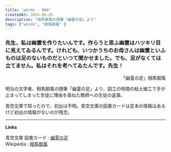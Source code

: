 ```yaml
---
title: 'words - 004'
createdAt: 2024-06-05
description: "相馬御風の随筆「幽霊の足」より"
tags: ["words", "相馬御風" ]
---
```


### 先生、私は幽霊を作りたいんです。作らうと思ふ幽霊はハツキリ目に見えてゐるんです。けれども、いつかうちのお母さんは幽霊といふものは足のないものだといつて聞かせました。でも、足がなくては立てません。私はそれを考へてゐたんです。先生！

<p style="text-align:right;">「幽霊の足」相馬御風</p>

明治の文学者、相馬御風の随筆「幽霊の足」より、図工の時間の粘土細工で手が止まってしまった生徒に理由を尋ねた教師への生徒の返事。

青空文庫で知ったので、初出は不明。青空文庫の図書カードは定本の情報はあるけど初出の情報がないのが残念。

---

**Links**

青空文庫 図書カード : [幽霊の足](https://www.aozora.gr.jp/cards/000959/card48207.html)  
Wikipedia : [相馬御風](https://ja.wikipedia.org/wiki/%E7%9B%B8%E9%A6%AC%E5%BE%A1%E9%A2%A8)

